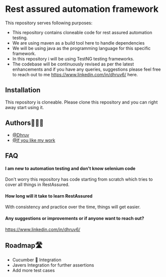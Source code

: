 # Rest assured automation framework

This repository serves following purposes:

* This repository contains cloneable code for rest assured automation testing.
* We are using maven as a build tool here to handle dependencies
* We will be using java as the programming language for this specific framework.
* In this repository i will be using TestNG testing frameworks.
* The codebase will be continuously revised as per the latest enhancements and if you have any queries, suggestions please feel free to reach out to me https://www.linkedin.com/in/dhruv6/ here.


## Installation

This repository is cloneable. Please clone this repository and you can right away start using it.


## Authors👨🏽‍🎓

- [@Dhruv](https://www.linkedin.com/in/dhruv6/)
- [@If you like my work](https://buymeacoffee.com/dhruvqearchitect)


## FAQ

#### I am new to automation testing and don't know selenium code

Don't worry this repository has code starting from scratch which tries to cover all things in RestAssured.

#### How long will it take to learn RestAssured

With consistency and practice over the time, things will get easier.

#### Any suggestions or improvements or if anyone want to reach out?

https://www.linkedin.com/in/dhruv6/

## Roadmap🛣️

- Cucumber 🥒 Integration
- Javers Integration for further assertions
- Add more test cases



